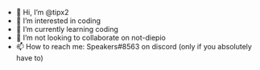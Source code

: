 - 👋 Hi, I’m @tipx2
- 👀 I’m interested in coding
- 🌱 I’m currently learning coding
- 💞️ I’m not looking to collaborate on not-diepio
- 📫 How to reach me: Speakers#8563 on discord (only if you absolutely have to)

<!---
tipx2/tipx2 is a ✨ special ✨ repository because its `README.md` (this file) appears on your GitHub profile.
You can click the Preview link to take a look at your changes.
--->
